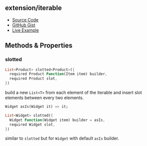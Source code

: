 ## extension/iterable

- [Source Code](../../lib/extension/src/iterable.dart)
- [GitHub Gist](https://gist.github.com/lopo12123/fa2d412f12dff1c555853c60b49ff22f)
- [Live Example](https://dartpad.dev/?id=fa2d412f12dff1c555853c60b49ff22f&run=true&channel=stable)

## Methods & Properties

### slotted

```dart
List<Product> slotted<Product>({
  required Product Function(Item item) builder,
  required Product slot,
})
```

build a new `List<T>` from each element of the iterable and insert slot elements between every two elements.

```dart
Widget asIs(Widget it) => it;

List<Widget> slotted({
  Widget Function(Widget item) builder = asIs,
  required Widget slot,
})
```

similar to `slotted` but for `Widget` with default `asIs` builder.
